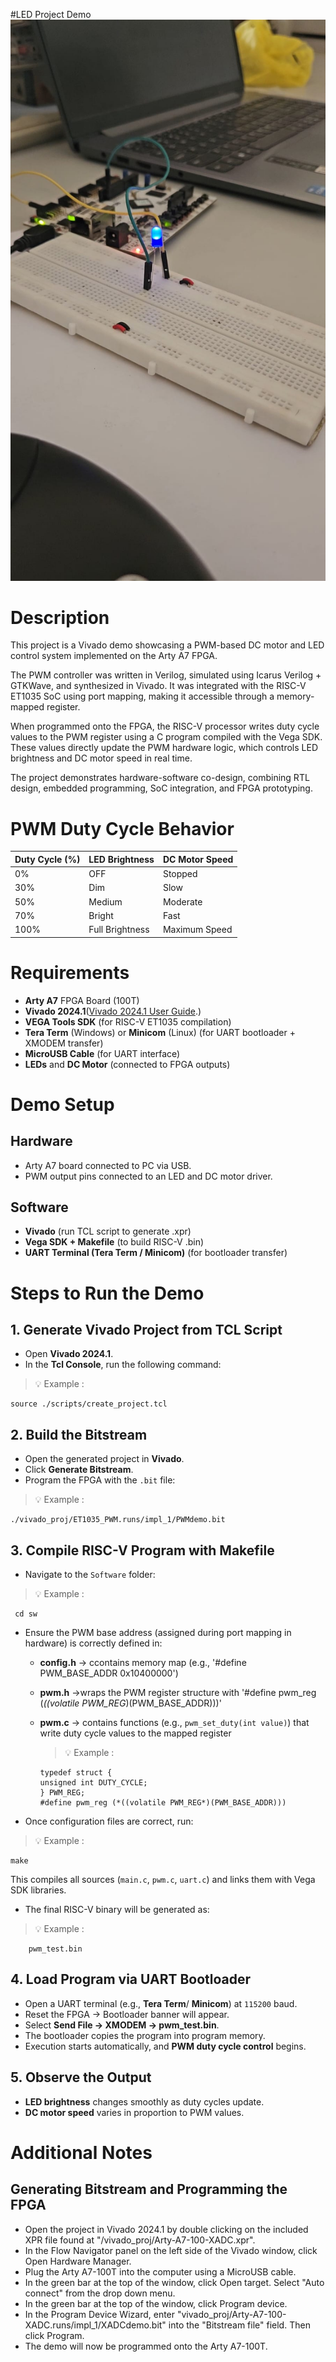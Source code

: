 #LED Project Demo
![Screenshot](Design/ledproject.jpg)

# Description
This project is a Vivado demo showcasing a PWM-based DC motor and LED control system implemented on the Arty A7 FPGA.

The PWM controller was written in Verilog, simulated using Icarus Verilog + GTKWave, and synthesized in Vivado. It was integrated with the RISC-V ET1035 SoC using port mapping, making it accessible through a memory-mapped register.

When programmed onto the FPGA, the RISC-V processor writes duty cycle values to the PWM register using a C program compiled with the Vega SDK. These values directly update the PWM hardware logic, which controls LED brightness and DC motor speed in real time.

The project demonstrates hardware-software co-design, combining RTL design, embedded programming, SoC integration, and FPGA prototyping.

# PWM Duty Cycle Behavior
| Duty Cycle (%) | LED Brightness  | DC Motor Speed |
| -------------- | --------------- | -------------- |
| 0%             | OFF             | Stopped        |
| 30%            | Dim             | Slow           |
| 50%            | Medium          | Moderate       |
| 70%            | Bright          | Fast           |
| 100%           | Full Brightness | Maximum Speed  |


# Requirements
- **Arty A7** FPGA Board (100T)
- **Vivado 2024.1**([Vivado 2024.1 User Guide](https://hthreads.github.io/classes/embedded-systems/labs/assets/guides/VivadoGuide2024_1.pdf).)
- **VEGA Tools SDK** (for RISC-V ET1035 compilation)
- **Tera Term** (Windows) or **Minicom** (Linux) (for UART bootloader + XMODEM transfer)
- **MicroUSB Cable** (for UART interface)
- **LEDs** and **DC Motor** (connected to FPGA outputs)

# Demo Setup
## Hardware

- Arty A7 board connected to PC via USB.
- PWM output pins connected to an LED and DC motor driver.

## Software

- **Vivado** (run TCL script to generate .xpr)
- **Vega SDK + Makefile** (to build RISC-V .bin)
- **UART Terminal (Tera Term / Minicom)** (for bootloader transfer)

 # Steps to Run the Demo

## 1. Generate Vivado Project from TCL Script

- Open **Vivado 2024.1**.  
- In the **Tcl Console**, run the following command:
> 💡 Example :
```text
source ./scripts/create_project.tcl
```

## 2. Build the Bitstream

- Open the generated project in **Vivado**.  
- Click **Generate Bitstream**.  
- Program the FPGA with the `.bit` file: 
> 💡 Example :
```text
./vivado_proj/ET1035_PWM.runs/impl_1/PWMdemo.bit
```

## 3. Compile RISC-V Program with Makefile

- Navigate to the `Software` folder:  
> 💡 Example :
```text
 cd sw
```
- Ensure the PWM base address (assigned during port mapping in hardware) is correctly defined in:

  - **config.h** → ccontains memory map (e.g., '#define PWM_BASE_ADDR 0x10400000') 
  - **pwm.h** →wraps the PWM register structure with '#define pwm_reg (*((volatile PWM_REG*)(PWM_BASE_ADDR)))'
    

  - **pwm.c** → contains functions (e.g., `pwm_set_duty(int value)`) that write duty cycle values to the mapped register
    > 💡 Example :
    ```text
    typedef struct {
    unsigned int DUTY_CYCLE;
    } PWM_REG;
    #define pwm_reg (*((volatile PWM_REG*)(PWM_BASE_ADDR)))
    ```
- Once configuration files are correct, run:  
 > 💡 Example :
```text
make
```

This compiles all sources (`main.c`, `pwm.c`, `uart.c`) and links them with Vega SDK libraries.  
- The final RISC-V binary will be generated as:  

 > 💡 Example :
```text
    pwm_test.bin
```
## 4. Load Program via UART Bootloader  

- Open a UART terminal (e.g., **Tera Term**/ **Minicom**) at `115200` baud.  
- Reset the FPGA → Bootloader banner will appear.  
- Select **Send File → XMODEM → pwm_test.bin**.  
- The bootloader copies the program into program memory.  
- Execution starts automatically, and **PWM duty cycle control** begins.  

## 5. Observe the Output  

- **LED brightness** changes smoothly as duty cycles update.  
- **DC motor speed** varies in proportion to PWM values.
# Additional Notes
  ## Generating Bitstream and Programming the FPGA
  - Open the project in Vivado 2024.1 by double clicking on the included XPR file found at "<archive extracted location>/vivado_proj/Arty-A7-100-XADC.xpr".
  - In the Flow Navigator panel on the left side of the Vivado window, click Open Hardware Manager.
  - Plug the Arty A7-100T into the computer using a MicroUSB cable.
  - In the green bar at the top of the window, click Open target. Select "Auto connect" from the drop down menu.
  - In the green bar at the top of the window, click Program device.
  - In the Program Device Wizard, enter "<archive extracted location>vivado_proj/Arty-A7-100-XADC.runs/impl_1/XADCdemo.bit" into the "Bitstream file" field. Then click Program.
  - The demo will now be programmed onto the Arty A7-100T. 
